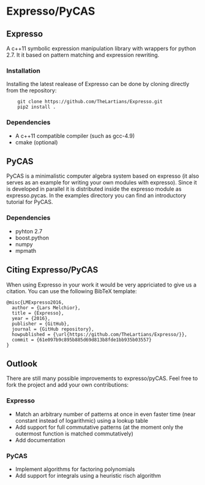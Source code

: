 # Expresso/PyCAS

## Expresso
A c++11 symbolic expression manipulation library with wrappers for python 2.7. It it based on pattern matching and expression rewriting.

### Installation
Installing the latest realease of Expresso can be done by cloning directly from the repository:

        git clone https://github.com/TheLartians/Expresso.git
        pip2 install .


### Dependencies

- A c++11 compatible compiler (such as gcc-4.9)
- cmake (optional)

## PyCAS
PyCAS is a minimalistic computer algebra system based on expresso (it also serves as an example for writing your own modules with expresso). Since it is developed in parallel it is distributed inside the expresso module as expresso.pycas. In the examples directory you can find an introductory tutorial for PyCAS.


### Dependencies

- pyhton 2.7
- boost.python
- numpy
- mpmath

## Citing Expresso/PyCAS
When using Expresso in your work it would be very appriciated to give us a citation. You can use the following BibTeX template:

    @misc{LMExpresso2016,
      author = {Lars Melchior},
      title = {Expresso},
      year = {2016},
      publisher = {GitHub},
      journal = {GitHub repository},
      howpublished = {\url{https://github.com/TheLartians/Expresso/}},
      commit = {61e097b9c895b885d69d813b8fde1bb935b03557}
    }
    
## Outlook
There are still many possible improvements to expresso/pyCAS. Feel free to fork the project and add your own contributions:

### Expresso
- Match an arbitrary number of patterns at once in even faster time (near constant instead of logarithmic) using a lookup table
- Add support for full commutative patterns (at the moment only the outermost function is matched commutatively)
- Add documentation

### PyCAS
- Implement algorithms for factoring polynomials
- Add support for integrals using a heuristic risch algorithm 
